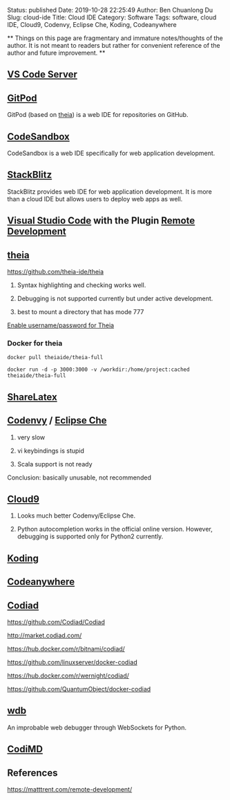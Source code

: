 Status: published
Date: 2019-10-28 22:25:49
Author: Ben Chuanlong Du
Slug: cloud-ide
Title: Cloud IDE
Category: Software
Tags: software, cloud IDE, Cloud9, Codenvy, Eclipse Che, Koding, Codeanywhere

**
Things on this page are
fragmentary and immature notes/thoughts of the author.
It is not meant to readers
but rather for convenient reference of the author and future improvement.
**
## [VS Code Server](https://github.com/cdr/code-server)

## [GitPod](https://gitpod.io/)

GitPod (based on [theia](http://www.theia-ide.org/))
is a web IDE for repositories on GitHub.

## [CodeSandbox](https://codesandbox.io/)

CodeSandbox is a web IDE specifically for web application development.

## [StackBlitz](https://stackblitz.com/)

StackBlitz provides web IDE for web application development.
It is more than a cloud IDE
but allows users to deploy web apps as well.

## [Visual Studio Code](https://code.visualstudio.com/) with the Plugin [Remote Development](https://marketplace.visualstudio.com/items?itemName=ms-vscode-remote.vscode-remote-extensionpack)

## [theia](http://www.theia-ide.org/)

https://github.com/theia-ide/theia

1. Syntax highlighting and checking works well.

2. Debugging is not supported currently but under active development.

3. best to mount a directory that has mode 777

[Enable username/password for Theia](https://github.com/theia-ide/theia-apps/issues/167)

### Docker for theia
```
docker pull theiaide/theia-full
```

```
docker run -d -p 3000:3000 -v /workdir:/home/project:cached theiaide/theia-full
```

## [ShareLatex ](https://www.sharelatex.com/)


## [Codenvy](https://codenvy.io/) / [Eclipse Che](https://www.eclipse.org/che/)

1. very slow

2. vi keybindings is stupid

3. Scala support is not ready

Conclusion: basically unusable, not recommended

## [Cloud9](http://www.legendu.net/misc/blog/cloud9-tips/)

1. Looks much better Codenvy/Eclipse Che.

2. Python autocompletion works in the official online version. 
    However, debugging is supported only for Python2 currently.


## [Koding](https://www.koding.com/)

## [Codeanywhere](https://www.codeanywhere.com/)

## [Codiad](http://codiad.com/)

https://github.com/Codiad/Codiad

http://market.codiad.com/

https://hub.docker.com/r/bitnami/codiad/

https://github.com/linuxserver/docker-codiad

https://hub.docker.com/r/wernight/codiad/

https://github.com/QuantumObject/docker-codiad

## [wdb](https://github.com/Kozea/wdb)

An improbable web debugger through WebSockets for Python.

## [CodiMD](https://hackmd-ce.herokuapp.com/)

## References

https://matttrent.com/remote-development/
